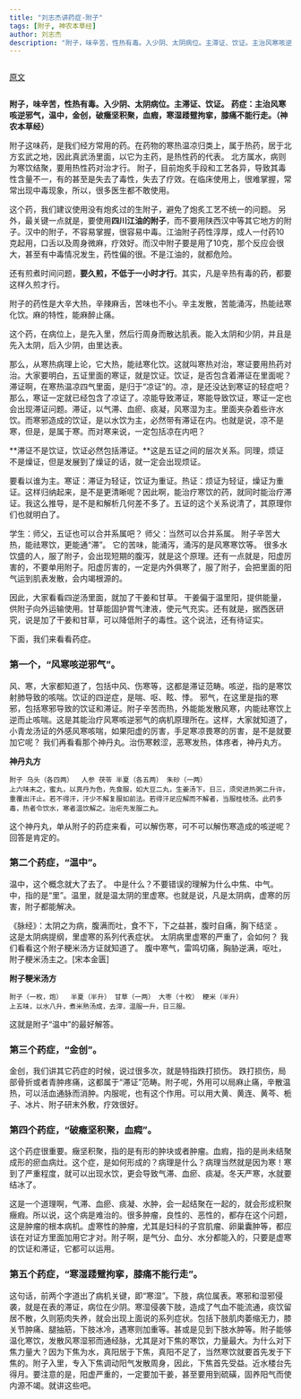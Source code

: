 ```yaml
---
title: "刘志杰讲药症-附子"
tags: [附子, 神农本草经]
author: 刘志杰
description: "附子，味辛苦，性热有毒。入少阴、太阴病位。主滞证、饮证。主治风寒咳逆邪气，温中，金创，破癥坚积聚，血瘕，寒湿踒躄拘挛，膝痛不能行走。"
---
```

<iframe id="ckctlFrame" src="http://beacon.sina.com.cn/ckctl.html" scrolling="no" style="OVERFLOW: hidden; HEIGHT: 0px; WIDTH: 1px" frameborder="0"></iframe>

[原文](http://blog.sina.com.cn/s/blog_5e8a72a80102xrfy.html)

<iframe id="ckctlFrame" src="http://beacon.sina.com.cn/ckctl.html" scrolling="no" style="OVERFLOW: hidden; HEIGHT: 0px; WIDTH: 1px" frameborder="0"></iframe>

**附子，味辛苦，性热有毒。入少阴、太阴病位。主滞证、饮证。**
**药症：主治风寒咳逆邪气，温中，金创，破癥坚积聚，血瘕，寒湿踒躄拘挛，膝痛不能行走。（神农本草经）**

附子这味药，是我们经方常用的药。在药物的寒热温凉归类上，属于热药，居于北方玄武之地，因此真武汤里面，以它为主药，是热性药的代表。
北方属水，病则为寒饮结聚，要用热性药对治才行。
附子，目前炮炙手段和工艺各异，导致其毒性含量不一，有的甚至是失去了毒性，失去了疗效。在临床使用上，很难掌握，常常出现中毒现象，所以，很多医生都不敢使用。

这个药，我们建议使用没有炮炙过的生附子，避免了炮炙工艺不统一的问题。
另外，最关键一点就是，要使用**四川江油的附子**，而不要用陕西汉中等其它地方的附子。汉中的附子，不容易掌握，很容易中毒。江油附子药性淳厚，成人一付药10克起用，口舌以及周身微麻，疗效好。而汉中附子要是用了10克，那个反应会很大，甚至有中毒情况发生，药性偏的很。不是江油的，就都危险。



还有煎煮时间问题，**要久煎，不低于一小时才行**。其实，凡是辛热有毒的药，都要这样久煎才行。

附子的药性是大辛大热，辛辣麻舌，苦味也不小。辛主发散，苦能涌泻，热能祛寒化饮。麻的特性，能麻醉止痛。

这个药，在病位上，是先入里，然后行周身而散达肌表。能入太阴和少阴，并且是先入太阴，后入少阴，由里达表。

那么，从寒热病理上论，它大热，能祛寒化饮。这就叫寒热对治，寒证要用热药对治。大家要明白，五证里面的寒证，就是饮证。饮证，是否包含着滞证在里面呢？滞证啊，在寒热温凉四气里面，是归于“凉证”的。凉，是还没达到寒证的轻症吧？那么，寒证一定就已经包含了凉证了。凉能导致滞证，寒能导致饮证，寒证一定也会出现滞证问题。滞证，以气滞、血瘀、痰凝，风寒湿为主。里面夹杂着些许水饮。而寒邪造成的饮证，是以水饮为主，必然带有滞证在内。也就是说，凉不是寒，但是，是属于寒。而对寒来说，一定包括凉在内吧？

**滞证不是饮证，饮证必然包括滞证。**这是五证之间的层次关系。同理，烦证不是燥证，但是发展到了燥证的话，就一定会出现烦证。

要看以谁为主。寒证：滞证为轻证，饮证为重证。热证：烦证为轻证，燥证为重证。这样归纳起来，是不是更清晰呢？因此啊，能治疗寒饮的药，就同时能治疗滞证。我这么推导，是不是和解析几何差不多了。五证的这个关系说清了，其原理你们也就明白了。



学生：师父，五证也可以合并系属吧？
师父：当然可以合并系属。
附子辛苦大热，能祛寒饮，更能通“滞”。
它的苦味，能涌泻，涌泻的是风寒寒饮等。
很多水饮盛的人，服了附子，会出现短期的腹泻，就是这个原理。还有一点就是，阳虚厉害的，不要单用附子。阳虚厉害的，一定是内外俱寒了，服了附子，会把里面的阳气运到肌表发散，会内竭根源的。



因此，大家看看四逆汤里面，就加了干姜和甘草。  干姜偏于温里阳，提供能量，供附子向外运输使用。甘草能固护胃气津液，使元气充实。还有就是，据西医研究，说是加了干姜和甘草，可以降低附子的毒性。这个说法，还有待证实。



下面，我们来看看药症。

### 第一个，“风寒咳逆邪气”。

风、寒，大家都知道了，包括中风、伤寒等，这都是滞证范畴。咳逆，指的是寒饮射肺导致的咳喘。饮证的四逆症，是喘、呕、眩、悸。
邪气，在这里是指的寒邪，包括寒邪导致的饮证和滞证。附子辛苦而热，外能能发散风寒，内能祛寒饮上逆而止咳喘。这是其能治疗风寒咳逆邪气的病机原理所在。这样，大家就知道了，小青龙汤证的外感风寒咳喘，如果阳虚的厉害，手足寒凉畏寒的厉害，是不是就要加它呢？
我们再看看那个神丹丸。治伤寒敕涩，恶寒发热，体疼者，神丹丸方。

**神丹丸方**

```
附子 乌头（各四两）  人参 茯苓 半夏（各五两） 朱砂（一两）
上六味末之，蜜丸，以真丹为色，先食服，如大豆二丸，生姜汤下，日三，须臾进热粥二升许，重覆出汗止。若不得汗，汗少不解复服如前法。若得汗足应解而不解者，当服桂枝汤。此药多毒，热者令饮水，寒者温饮解之。治疟先发服二丸。
```

这个神丹丸，单从附子的药症来看，可以解伤寒，可不可以解伤寒造成的咳逆呢？
回答是肯定的。



### 第二个药症，“温中”。

温中，这个概念就大了去了。 中是什么？不要错误的理解为什么中焦、中气。  中，指的是“里”。温里，就是温太阴的里虚寒。也就是说，凡是太阴病，虚寒的厉害，附子都能解决。

《脉经》：太阴之为病，腹满而吐，食不下，下之益甚，腹时自痛，胸下结坚 。
这是太阴病提纲，里虚寒的系列代表症状。 太阴病里虚寒的严重了，会如何？
我们看看这个附子粳米汤方证就知道了。
腹中寒气，雷鸣切痛，胸胁逆满，呕吐，附子粳米汤主之。[宋本金匮]



**附子粳米汤方**

```
附子（一枚，炮）  半夏（半升） 甘草（一两） 大枣（十枚） 粳米（半升）
上五味，以水八升，煮米熟汤成，去滓，温服一升，日三服。
```

这就是附子“温中”的最好解答。



### 第三个药症，“金创”。

金创，我们讲其它药症的时候，说过很多次，就是特指跌打损伤。
跌打损伤，局部骨折或者青肿疼痛，这都属于“滞证”范畴。附子呢，外用可以局麻止痛，辛散温热，可以活血通脉而消肿。内服呢，也有这个作用。可以用大黄、黄连、黄芩、栀子、冰片、附子研末外敷，疗效很好。



### 第四个药症，“破癥坚积聚，血瘕”。

这个药症很重要。癥坚积聚，指的是有形的肿块或者肿瘤。血瘕，指的是尚未结聚成形的瘀血病灶。这个症，是如何形成的？病理是什么？病理当然就是因为寒！寒到了严重程度，就可以出现水饮，更会导致气滞、血瘀、痰凝。冬天严寒，水就要结冰了。

这是一个道理啊，气滞、血瘀、痰凝、水肿，会一起结聚在一起的，就会形成积聚癥瘕。所以说，这个病是难治的。很多肿瘤，良性的、恶性的，都存在这个问题，这是肿瘤的根本病机。虚寒性的肿瘤，尤其是妇科的子宫肌瘤、卵巢囊肿等，都应该在对证方里面加用它才对。附子啊，是气分、血分、水分都能入的，只要是虚寒的饮证和滞证，它都可以运用。



### 第五个药症，“寒湿踒躄拘挛，膝痛不能行走”。

这句话，前两个字道出了病机关键，即“寒湿”。下肢，病位属表。寒邪和湿邪侵袭，就是在表的滞证，病位在少阴。寒湿侵袭下肢，造成了气血不能流通，痰饮留居不散，久则筋肉失养，就会出现上面说的系列症状。包括下肢肌肉萎缩无力，膝关节肿痛、腿抽筋，下肢冰冷，遇寒则加重等。甚或是见到下肢水肿等。附子能够温化寒饮，发散风寒湿邪而通经脉，尤其是对下焦的寒饮，力量最大。为什么对下焦力量大？因为下焦为水，真阳居于下焦，真阳不足了，当然寒饮就要首先发于下焦的。附子入里，专入下焦调动阳气发散周身，因此，下焦首先受益。近水楼台先得月。要注意的是，阳虚严重的，一定要加干姜，甚至要用到硫磺，固养阳气而使内源不竭。就讲这些吧。 

